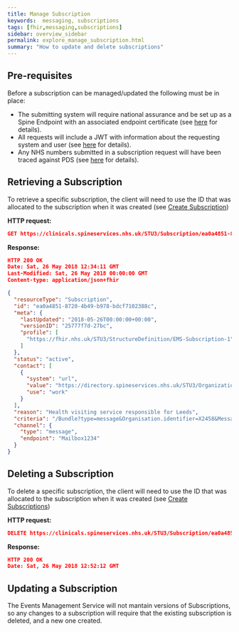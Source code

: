 ```yaml
---
title: Manage Subscription
keywords:  messaging, subscriptions
tags: [fhir,messaging,subscriptions]
sidebar: overview_sidebar
permalink: explore_manage_subscription.html
summary: "How to update and delete subscriptions"
---
```


## Pre-requisites ##

Before a subscription can be managed/updated the following must be in place:

- The submitting system will require national assurance and be set up as a Spine Endpoint with an associated endpoint certificate (see [here](https://developer.nhs.uk/apis/spine-core/build_endpoints.html) for details).
- All requests will include a JWT with information about the requesting system and user (see [here](https://developer.nhs.uk/apis/spine-core/security_jwt.html) for details).
- Any NHS numbers submitted in a subscription request will have been traced against PDS (see [here](https://developer.nhs.uk/apis/spine-core/pds_overview.html) for details).

## Retrieving a Subscription ##

To retrieve a specific subscription, the client will need to use the ID that was allocated to the subscription when it was created (see [Create Subscription](explore_create_subscription.html))

**HTTP request:**

```json
GET https://clinicals.spineservices.nhs.uk/STU3/Subscription/ea0a4851-8720-4b49-b978-bdcf7102388c
```

**Response:**

```json
HTTP 200 OK
Date: Sat, 26 May 2018 12:34:11 GMT
Last-Modified: Sat, 26 May 2018 00:00:00 GMT
Content-type: application/json+fhir

{
  "resourceType": "Subscription",
  "id": "ea0a4851-8720-4b49-b978-bdcf7102388c",
  "meta": {
    "lastUpdated": "2018-05-26T00:00:00+00:00",
    "versionID": "25777f7d-27bc",
    "profile": [
      "https://fhir.nhs.uk/STU3/StructureDefinition/EMS-Subscription-1"
    ]
  },
  "status": "active",
  "contact": [
    {
      "system": "url",
      "value": "https://directory.spineservices.nhs.uk/STU3/Organization/RR8",
      "use": "work"
    }
  ],
  "reason": "Health visiting service responsible for Leeds",
  "criteria": "/Bundle?type=message&Organisation.identifier=X2458&MessageHeader.event=PDS001&MessageHeader.event=PDS002&MessageHeader.event=PDS003&MessageHeader.event=PDS004",
  "channel": {
    "type": "message",
    "endpoint": "Mailbox1234"
  }
}
```


## Deleting a Subscription ##

To delete a specific subscription, the client will need to use the ID that was allocated to the subscription when it was created (see [Create Subscriptions](explore_create_subscription.html))

**HTTP request:**

```json
DELETE https://clinicals.spineservices.nhs.uk/STU3/Subscription/ea0a4851-8720-4b49-b978-bdcf7102388c
```

**Response:**

```json
HTTP 200 OK
Date: Sat, 26 May 2018 12:52:12 GMT
```

## Updating a Subscription ##

The Events Management Service will not mantain versions of Subscriptions, so any changes to a subscription will require that the existing subscription is deleted, and a new one created.

